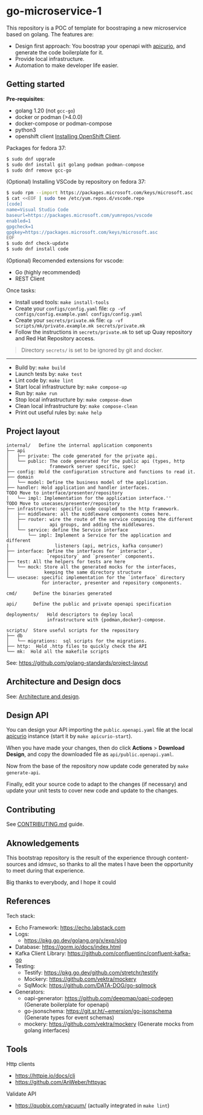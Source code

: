 # go-microservice-1

This repository is a POC of template for boostraping a new
microservice based on golang. The features are:

- Design first approach: You boostrap your openapi with
  [apicurio][apicurio_site], and generate the code boilerplate for it.
- Provide local infrastructure.
- Automation to make developer life easier.

## Getting started

**Pre-requisites**:

- golang 1.20 (not `gcc-go`)
- docker or podman (>4.0.0)
- docker-compose or podman-compose
- python3
- openshift client [Installing OpenShift Client](https://docs.openshift.com/container-platform/4.12/cli_reference/openshift_cli/getting-started-cli.html#installing-openshift-cli).

Packages for fedora 37:

```sh
$ sudo dnf upgrade
$ sudo dnf install git golang podman podman-compose
$ sudo dnf remove gcc-go
```

(Optional) Installing VSCode by repository on fedora 37:

```sh
$ sudo rpm --import https://packages.microsoft.com/keys/microsoft.asc
$ cat <<EOF | sudo tee /etc/yum.repos.d/vscode.repo
[code]
name=Visual Studio Code
baseurl=https://packages.microsoft.com/yumrepos/vscode
enabled=1
gpgcheck=1
gpgkey=https://packages.microsoft.com/keys/microsoft.asc
EOF
$ sudo dnf check-update
$ sudo dnf install code
```

(Optional) Recomended extensions for vscode:

- Go (highly recommended)
- REST Client

Once tasks:

- Install used tools: `make install-tools`
- Create your `configs/config.yaml` file: `cp -vf configs/config.example.yaml configs/config.yaml`
- Create your `secrets/private.mk` file: `cp -vf scripts/mk/private.example.mk secrets/private.mk`
- Follow the instructions in `secrets/private.mk` to set up Quay repository
  and Red Hat Repository access.

> Directory `secrets/` is set to be ignored by git and docker.

----

- Build by: `make build`
- Launch tests by: `make test`
- Lint code by: `make lint`
- Start local infrastructure by: `make compose-up`
- Run by: `make run`
- Stop local infrastructure by: `make compose-down`
- Clean local infrastructure by: `make compose-clean`
- Print out useful rules by: `make help`

## Project layout

```raw
internal/   Define the internal application components
├── api
│   ├── private: The code generated for the private api.
│   └── public: The code generated for the public api (types, http
│               framework server specific, spec)
├── config: Hold the configuration structure and functions to read it.
├── domain
│   └── model: Define the business model of the application.
├── handler: Hold application and handler interfaces.
TODO Move to interface/presenter/repository
│   └── impl: Implementation for the application interface.''
TODO Move to usecases/presenter/repository
├── infrastructure: specific code coupled to the http framework.
│   ├── middleware: all the middleware components comes here.
│   ├── router: wire the route of the service composing the different
│   │           api groups, and adding the middlewares.
│   └── service: define the Service interface
│       └── impl: Implement a Service for the application and different
|                 listeners (api, metrics, kafka consumer)
├── interface: Define the interfaces for `interactor`,
│              `repository` and `presenter` components.
├── test: All the helpers for tests are here
│   └── mock: Store all the generated mocks for the interfaces,
│             keeping the same directory structure
└── usecase: specific implementation for the `interface` directory
             for interactor, presenter and repository components.

cmd/      Define the binaries generated

api/      Define the public and private openapi specification

deployments/   Hold descriptors to deploy local
               infrastructure with {podman,docker}-compose.

scripts/  Store useful scripts for the repository
├── db
│   └── migrations:  sql scripts for the migrations.
├── http:  Hold .http files to quickly check the API
└── mk:  Hold all the makefile scripts
```

See: https://github.com/golang-standards/project-layout

## Architecture and Design docs

See: [Architecture and design](docs/ARCHITECTURE.md).

## Design API

You can design your API importing the `public.openapi.yaml` file
at the local [apicurio][apicurio_site] instance (start it by
`make apicurio-start`).

When you have made your changes, then do click **Actions** > **Download Design**,
and copy the downloaded file as `api/public.openapi.yaml`.

Now from the base of the repository now update code generated by `make generate-api`.

Finally, edit your source code to adapt to the changes (if necessary)
and update your unit tests to cover new code and update to the changes.

## Contributing

See [CONTRIBUTING.md](docs/CONTRIBUTING.md) guide.

## Aknowledgements

This bootstrap repository is the result of the experience through
content-sources and idmsvc, so thanks to all the mates I have been
the opportunity to meet during that experience.

Big thanks to everybody, and I hope it could 

## References

Tech stack:

- Echo Framework: https://echo.labstack.com
- Logs:
  - https://pkg.go.dev/golang.org/x/exp/slog
- Database: https://gorm.io/docs/index.html
- Kafka Client Library: https://github.com/confluentinc/confluent-kafka-go
- Testing:
  - Testify: https://pkg.go.dev/github.com/stretchr/testify
  - Mockery: https://github.com/vektra/mockery
  - SqlMock: https://github.com/DATA-DOG/go-sqlmock
- Generators:
  - oapi-generator: https://github.com/deepmap/oapi-codegen   (Generate boilerplate for openapi)
  - go-jsonschema: https://git.sr.ht/~emersion/go-jsonschema  (Generate types for event schemas)
  - mockery: https://github.com/vektra/mockery                (Generate mocks from golang interfaces)

## Tools

Http clients
- https://httpie.io/docs/cli
- https://github.com/AnWeber/httpyac

Validate API
- https://quobix.com/vacuum/ (actually integrated in `make lint`)


[apicurio_site]: https://www.apicur.io/apicurito/
[apicurio_github]: https://www.apicur.io/apicurito/
[apicurio_images]: https://hub.docker.com/search?q=apicurio%2Fapicurito&type=image